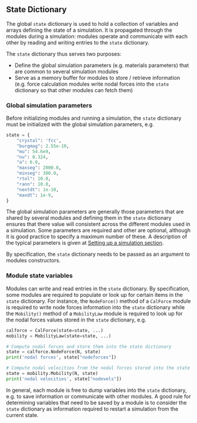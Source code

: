 ## State Dictionary

The global `state` dictionary is used to hold a collection of variables and arrays defining the state of a simulation. It is propagated through the modules during a simulation: modules operate and communicate with each other by reading and writing entries to the `state` dictionary.

The `state` dictionary thus serves two purposes:
* Define the global simulation parameters (e.g. materials parameters) that are common to several simulation modules
* Serve as a memory buffer for modules to store / retrieve information (e.g. force calculation modules write nodal forces into the `state` dictionary so that other modules can fetch them)

### Global simulation parameters

Before initializing modules and running a simulation, the `state` dictionary must be initialized with the global simulation parameters, e.g.

```python
state = {
    "crystal": 'fcc',
    "burgmag": 2.55e-10,
    "mu": 54.6e9,
    "nu": 0.324,
    "a": 6.0,
    "maxseg": 2000.0,
    "minseg": 300.0,
    "rtol": 10.0,
    "rann": 10.0,
    "nextdt": 1e-10,
    "maxdt": 1e-9,
}
```

The global simulation parameters are generally those parameters that are shared by several modules and defining them in the `state` dictionary ensures that there value will consistent across the different modules used in a simulation. Some parameters are required and other are optional, although it is good practice to specify a maximum number of these. A description of the typical parameters is given at [Setting up a simulation section](../../tutorials/setting_simulation.md#defining-the-global-state-dictionary).

By specification, the `state` dictionary needs to be passed as an argument to modules constructors.


### Module state variables

Modules can write and read entries in the `state` dictionary. By specification, some modules are required to populate or look up for certain items in the `state` dictionary. For instance, the `NodeForce()` method of a `CalForce` module is required to write node forces information into the `state` dictionary while the `Mobility()` method of a `MobilityLaw` module is required to look up for the nodal forces values stored in the `state` dictionary, e.g.

```python
calforce = CalForce(state=state, ...)
mobility = MobilityLaw(state=state, ...)

# Compute nodal forces and store them into the state dictionary
state = calforce.NodeForce(N, state)
print('nodal forces', state["nodeforces"])

# Compute nodal velocities from the nodal forces stored into the state dictionary
state = mobility.Mobility(N, state)
print('nodal velocities', state["nodevels"])
```

In general, each module is free to dump variables into the `state` dictionary, e.g. to save information or communicate with other modules. A good rule for determining variables that need to be saved by a module is to consider the `state` dictionary as information required to restart a simulation from the current state.
